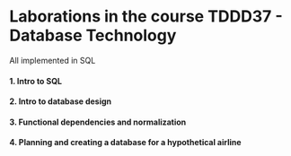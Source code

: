 # Laborations in the course TDDD37 - Database Technology

All implemented in SQL

#### 1. Intro to SQL

#### 2. Intro to database design

#### 3. Functional dependencies and normalization

#### 4. Planning and creating a database for a hypothetical airline

